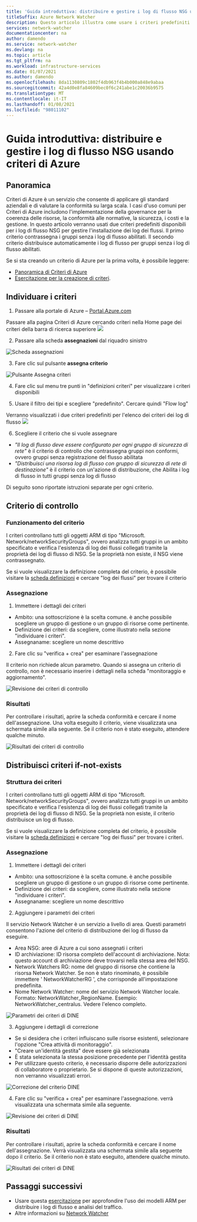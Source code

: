```yaml
---
title: 'Guida introduttiva: distribuire e gestire i log di flusso NSG usando criteri di Azure'
titleSuffix: Azure Network Watcher
description: Questo articolo illustra come usare i criteri predefiniti per gestire la distribuzione dei log del flusso di NSG
services: network-watcher
documentationcenter: na
author: damendo
ms.service: network-watcher
ms.devlang: na
ms.topic: article
ms.tgt_pltfrm: na
ms.workload: infrastructure-services
ms.date: 01/07/2021
ms.author: damendo
ms.openlocfilehash: 8da1130809c1802f4db963f4b4b000a848e9abaa
ms.sourcegitcommit: 42a4d0e8fa84609bec0f6c241abe1c20036b9575
ms.translationtype: MT
ms.contentlocale: it-IT
ms.lasthandoff: 01/08/2021
ms.locfileid: "98011102"
---
```

# <a name="quickstart-deploy-and-manage-nsg-flow-logs-using-azure-policy"></a>Guida introduttiva: distribuire e gestire i log di flusso NSG usando criteri di Azure 

## <a name="overview"></a>Panoramica
Criteri di Azure è un servizio che consente di applicare gli standard aziendali e di valutare la conformità su larga scala. I casi d'uso comuni per Criteri di Azure includono l'implementazione della governance per la coerenza delle risorse, la conformità alle normative, la sicurezza, i costi e la gestione. In questo articolo verranno usati due criteri predefiniti disponibili per i log di flusso NSG per gestire l'installazione dei log dei flussi. Il primo criterio contrassegna i gruppi senza i log di flusso abilitati. Il secondo criterio distribuisce automaticamente i log di flusso per gruppi senza i log di flusso abilitati. 

Se si sta creando un criterio di Azure per la prima volta, è possibile leggere: 
- [Panoramica di Criteri di Azure](../governance/policy/overview.md) 
- [Esercitazione per la creazione di criteri](../governance/policy/assign-policy-portal.md#create-a-policy-assignment).


## <a name="locate-the-policies"></a>Individuare i criteri
1. Passare alla portale di Azure – [Portal.Azure.com](https://portal.azure.com) 

Passare alla pagina Criteri di Azure cercando criteri nella Home page dei criteri della barra di ricerca superiore ![](./media/network-watcher-builtin-policy/1_policy-search.png)

2. Passare alla scheda **assegnazioni** dal riquadro sinistro

![Scheda assegnazioni](./media/network-watcher-builtin-policy/2_assignments-tab.png)

3. Fare clic sul pulsante **assegna criterio** 

![Pulsante Assegna criteri](./media/network-watcher-builtin-policy/3_assign-policy-button.png)

4. Fare clic sul menu tre punti in "definizioni criteri" per visualizzare i criteri disponibili

5. Usare il filtro dei tipi e scegliere "predefinito". Cercare quindi "Flow log"

Verranno visualizzati i due criteri predefiniti per l'elenco dei criteri dei log di flusso ![](./media/network-watcher-builtin-policy/4_filter-for-flow-log-policies.png)

6. Scegliere il criterio che si vuole assegnare

- *"Il log di flusso deve essere configurato per ogni gruppo di sicurezza di rete"* è il criterio di controllo che contrassegna gruppi non conformi, ovvero gruppi senza registrazione del flusso abilitata
- *"Distribuisci una risorsa log di flusso con gruppo di sicurezza di rete di destinazione"* è il criterio con un'azione di distribuzione, che Abilita i log di flusso in tutti gruppi senza log di flusso

Di seguito sono riportate istruzioni separate per ogni criterio.  

## <a name="audit-policy"></a>Criterio di controllo 

### <a name="how-the-policy-works"></a>Funzionamento del criterio

I criteri controllano tutti gli oggetti ARM di tipo "Microsoft. Network/networkSecurityGroups", ovvero analizza tutti gruppi in un ambito specificato e verifica l'esistenza di log dei flussi collegati tramite la proprietà dei log di flusso di NSG. Se la proprietà non esiste, il NSG viene contrassegnato.

Se si vuole visualizzare la definizione completa del criterio, è possibile visitare la [scheda definizioni](https://ms.portal.azure.com/#blade/Microsoft_Azure_Policy/PolicyMenuBlade/Definitions) e cercare "log dei flussi" per trovare il criterio

### <a name="assignment"></a>Assegnazione

1. Immettere i dettagli dei criteri

- Ambito: una sottoscrizione è la scelta comune. è anche possibile scegliere un gruppo di gestione o un gruppo di risorse come pertinente.  
- Definizione dei criteri: da scegliere, come illustrato nella sezione "individuare i criteri".
- Assegnaname: scegliere un nome descrittivo 

2. Fare clic su "verifica + crea" per esaminare l'assegnazione

Il criterio non richiede alcun parametro. Quando si assegna un criterio di controllo, non è necessario inserire i dettagli nella scheda "monitoraggio e aggiornamento".  

![Revisione dei criteri di controllo](./media/network-watcher-builtin-policy/5_1_audit-policy-review.png)

### <a name="results"></a>Risultati

Per controllare i risultati, aprire la scheda conformità e cercare il nome dell'assegnazione.
Una volta eseguito il criterio, viene visualizzata una schermata simile alla seguente. Se il criterio non è stato eseguito, attendere qualche minuto. 

![Risultati dei criteri di controllo](./media/network-watcher-builtin-policy/7_1_audit-policy-results.png)

## <a name="deploy-if-not-exists-policy"></a>Distribuisci criteri if-not-exists 

### <a name="policy-structure"></a>Struttura dei criteri

I criteri controllano tutti gli oggetti ARM di tipo "Microsoft. Network/networkSecurityGroups", ovvero analizza tutti gruppi in un ambito specificato e verifica l'esistenza di log dei flussi collegati tramite la proprietà dei log di flusso di NSG. Se la proprietà non esiste, il criterio distribuisce un log di flusso. 

Se si vuole visualizzare la definizione completa del criterio, è possibile visitare la [scheda definizioni](https://ms.portal.azure.com/#blade/Microsoft_Azure_Policy/PolicyMenuBlade/Definitions) e cercare "log dei flussi" per trovare i criteri. 

### <a name="assignment"></a>Assegnazione

1. Immettere i dettagli dei criteri

- Ambito: una sottoscrizione è la scelta comune. è anche possibile scegliere un gruppo di gestione o un gruppo di risorse come pertinente.  
- Definizione dei criteri: da scegliere, come illustrato nella sezione "individuare i criteri".
- Assegnaname: scegliere un nome descrittivo 

2. Aggiungere i parametri dei criteri 

Il servizio Network Watcher è un servizio a livello di area. Questi parametri consentono l'azione del criterio di distribuzione dei log di flusso da eseguire. 
- Area NSG: aree di Azure a cui sono assegnati i criteri
- ID archiviazione: ID risorsa completo dell'account di archiviazione. Nota: questo account di archiviazione deve trovarsi nella stessa area del NSG. 
- Network Watchers RG: nome del gruppo di risorse che contiene la risorsa Network Watcher. Se non è stato rinominato, è possibile immettere ' NetworkWatcherRG ', che corrisponde all'impostazione predefinita.
- Nome Network Watcher: nome del servizio Network Watcher locale. Formato: NetworkWatcher_RegionName. Esempio: NetworkWatcher_centralus. Vedere l'elenco completo.

![Parametri dei criteri di DINE](./media/network-watcher-builtin-policy/5_2_1_dine-policy-details-alt.png)

3. Aggiungere i dettagli di correzione

- Se si desidera che i criteri influiscano sulle risorse esistenti, selezionare l'opzione "Crea attività di monitoraggio". 
- "Creare un'identità gestita" deve essere già selezionata
- È stata selezionata la stessa posizione precedente per l'identità gestita 
- Per utilizzare questo criterio, è necessario disporre delle autorizzazioni di collaboratore o proprietario. Se si dispone di queste autorizzazioni, non verranno visualizzati errori.

![Correzione del criterio DINE](./media/network-watcher-builtin-policy/5_2_2_dine-remediation.png) 

4. Fare clic su "verifica + crea" per esaminare l'assegnazione. verrà visualizzata una schermata simile alla seguente.

![Revisione dei criteri di DINE](./media/network-watcher-builtin-policy/5_2_3_dine-review.png) 


### <a name="results"></a>Risultati

Per controllare i risultati, aprire la scheda conformità e cercare il nome dell'assegnazione.
Verrà visualizzata una schermata simile alla seguente dopo il criterio. Se il criterio non è stato eseguito, attendere qualche minuto.

![Risultati dei criteri di DINE](./media/network-watcher-builtin-policy/7_2_dine-policy-results.png)  


## <a name="next-steps"></a>Passaggi successivi 

-   Usare questa [esercitazione](./quickstart-configure-network-security-group-flow-logs-from-arm-template.md) per approfondire l'uso dei modelli ARM per distribuire i log di flusso e analisi del traffico.
-   Altre informazioni su [Network Watcher](./index.yml)
